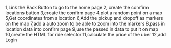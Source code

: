 1,Link the Back Button to go to the home page 
2, create the comfirm locations button
3,create the confirm page 
4,plot a random point on a map
5,Get coordinates from a location
6,Add the pickup and dropoff  as markers on the map
7,add a auto zoom to be able to zoom into the markers
8,pass in location data into confirm page
9,use the passed in data to put it on map
10,create the HTML for ride selector
11,calculate the price of the uber
12,add Login
